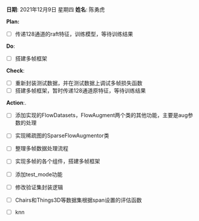 **日期**: 2021年12月9日 星期四      **姓名**: 陈勇虎 

**Plan:**

- [ ] 传递128通道的raft特征，训练模型，等待训练结果

**Do**:

- [ ] 搭建多帧框架

**Check**:

- [ ] 重新封装测试数据，并在测试数据上调试多帧损失函数
- [ ] 搭建多帧框架，暂时传递128通道原特征，等待训练结果

**Action**:.

- [ ] 添加实现的FlowDatasets，FlowAugment两个类的其他功能，主要是aug参数的处理
- [ ] 实现稀疏图的SparseFlowAugmentor类
- [ ] 整理多帧数据处理流程
- [ ] 实现多帧的各个组件，搭建多帧框架
- [ ] 添加test_mode功能
- [ ] 修改验证集封装逻辑
- [ ] Chairs和Things3D等数据集根据span设置的评估函数
- [ ] knn

